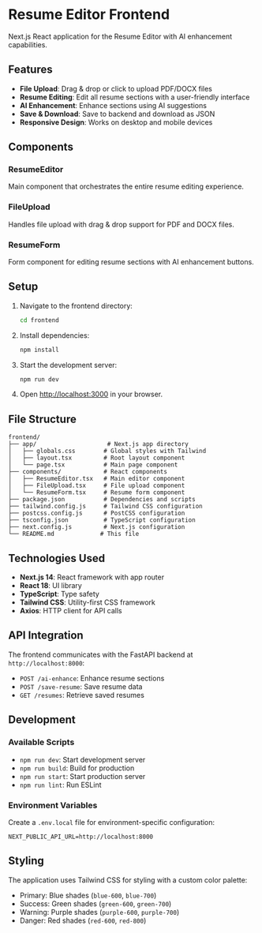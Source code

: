 # Resume Editor Frontend

Next.js React application for the Resume Editor with AI enhancement capabilities.

## Features

- **File Upload**: Drag & drop or click to upload PDF/DOCX files
- **Resume Editing**: Edit all resume sections with a user-friendly interface
- **AI Enhancement**: Enhance sections using AI suggestions
- **Save & Download**: Save to backend and download as JSON
- **Responsive Design**: Works on desktop and mobile devices

## Components

### ResumeEditor
Main component that orchestrates the entire resume editing experience.

### FileUpload
Handles file upload with drag & drop support for PDF and DOCX files.

### ResumeForm
Form component for editing resume sections with AI enhancement buttons.

## Setup

1. Navigate to the frontend directory:
   ```bash
   cd frontend
   ```

2. Install dependencies:
   ```bash
   npm install
   ```

3. Start the development server:
   ```bash
   npm run dev
   ```

4. Open [http://localhost:3000](http://localhost:3000) in your browser.

## File Structure

```
frontend/
├── app/                    # Next.js app directory
│   ├── globals.css        # Global styles with Tailwind
│   ├── layout.tsx         # Root layout component
│   └── page.tsx           # Main page component
├── components/            # React components
│   ├── ResumeEditor.tsx   # Main editor component
│   ├── FileUpload.tsx     # File upload component
│   └── ResumeForm.tsx     # Resume form component
├── package.json           # Dependencies and scripts
├── tailwind.config.js     # Tailwind CSS configuration
├── postcss.config.js      # PostCSS configuration
├── tsconfig.json          # TypeScript configuration
├── next.config.js         # Next.js configuration
└── README.md             # This file
```

## Technologies Used

- **Next.js 14**: React framework with app router
- **React 18**: UI library
- **TypeScript**: Type safety
- **Tailwind CSS**: Utility-first CSS framework
- **Axios**: HTTP client for API calls

## API Integration

The frontend communicates with the FastAPI backend at `http://localhost:8000`:

- `POST /ai-enhance`: Enhance resume sections
- `POST /save-resume`: Save resume data
- `GET /resumes`: Retrieve saved resumes

## Development

### Available Scripts

- `npm run dev`: Start development server
- `npm run build`: Build for production
- `npm run start`: Start production server
- `npm run lint`: Run ESLint

### Environment Variables

Create a `.env.local` file for environment-specific configuration:

```env
NEXT_PUBLIC_API_URL=http://localhost:8000
```

## Styling

The application uses Tailwind CSS for styling with a custom color palette:

- Primary: Blue shades (`blue-600`, `blue-700`)
- Success: Green shades (`green-600`, `green-700`)
- Warning: Purple shades (`purple-600`, `purple-700`)
- Danger: Red shades (`red-600`, `red-800`) 
